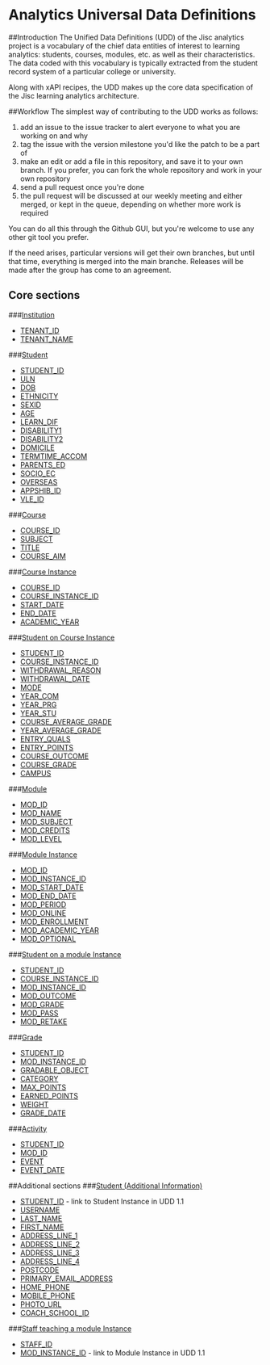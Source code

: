# Analytics Universal Data Definitions

##Introduction
The Unified Data Definitions (UDD) of the Jisc analytics project is a vocabulary of the chief data entities of interest to learning analytics: students, courses, modules, etc. as well as their characteristics. The data coded with this vocabulary is typically extracted from the student record system of a particular college or university.

Along with xAPI recipes, the UDD makes up the core data specification of the Jisc learning analytics architecture.

##Workflow
The simplest way of contributing to the UDD works as follows:

1. add an issue to the issue tracker to alert everyone to what you are working on and why
2. tag the issue with the version milestone you'd like the patch to be a part of
3. make an edit or add a file in this repository, and save it to your own branch. If you prefer, you can fork the whole repository and work in your own repository
4. send a pull request once you're done
5. the pull request will be discussed at our weekly meeting and either merged, or kept in the queue, depending on whether more work is required

You can do all this through the Github GUI, but you're welcome to use any other git tool you prefer.

If the need arises, particular versions will get their own branches, but until that time, everything is merged into the main branche. Releases will be made after the group has come to an agreement.

## Core sections
###[Institution](udd/institution.md)
* [TENANT_ID](udd/institution.md#tenant_id)
* [TENANT_NAME](udd/institution.md#tenant_name)

###[Student](udd/student.md)
* [STUDENT_ID](udd/student.md#student_id)
* [ULN](udd/student.md#uln)
* [DOB](udd/student.md#dob)
* [ETHNICITY](udd/student.md#ethnicity)
* [SEXID](udd/student.md#gender)
* [AGE](udd/student.md#age)
* [LEARN_DIF](udd/student.md#learn_dif)
* [DISABILITY1](udd/student.md#disability1)
* [DISABILITY2](udd/student.md#disability2)
* [DOMICILE](udd/student.md#domicile)
* [TERMTIME_ACCOM](udd/student.md#termtime_accom)
* [PARENTS_ED](udd/student.md#parents_ed)
* [SOCIO_EC](udd/student.md#socio_ec)
* [OVERSEAS](udd/student.md#overseas)
* [APPSHIB_ID](udd/student.md#APPSHIB_id)
* [VLE_ID](udd/student.md#vle_id)

###[Course](udd/course.md)
* [COURSE_ID](udd/course.md#course_id)
* [SUBJECT](udd/course.md#subject)
* [TITLE](udd/course.md#title)
* [COURSE_AIM](udd/course.md#course_aim)

###[Course Instance](udd/course_instance.md)
* [COURSE_ID](udd/course_instance.md#course_id)
* [COURSE_INSTANCE_ID](udd/course_instance.md#course_instance_id)
* [START_DATE](udd/course_instance.md#start_date)
* [END_DATE](udd/course_instance.md#end_date)
* [ACADEMIC_YEAR](udd/course_instance.md#academic_year)

###[Student on Course Instance](udd/student_on_course_instance.md)
* [STUDENT_ID](udd/student_on_course_instance.md#student_id)
* [COURSE_INSTANCE_ID](udd/student_on_course_instance.md#course_instance_id)
* [WITHDRAWAL_REASON](udd/student_on_course_instance.md#withdrawal_reason)
* [WITHDRAWAL_DATE](udd/student_on_course_instance.md#withdrawal_date)
* [MODE](udd/student_on_course_instance.md#mode)
* [YEAR_COM](udd/student_on_course_instance.md#year_com)
* [YEAR_PRG](udd/student_on_course_instance.md#year_prg)
* [YEAR_STU](udd/student_on_course_instance.md#year_stu)
* [COURSE_AVERAGE_GRADE](udd/student_on_course_instance.md#course_average_grade)
* [YEAR_AVERAGE_GRADE](udd/student_on_course_instance.md#year_average_grade)
* [ENTRY_QUALS](udd/student_on_course_instance.md#entry_quals)
* [ENTRY_POINTS](udd/student_on_course_instance.md#entry_points)
* [COURSE_OUTCOME](udd/student_on_course_instance.md#course_outcome)
* [COURSE_GRADE](udd/student_on_course_instance.md#course_grade)
* [CAMPUS](udd/student_on_course_instance.md#campus)

###[Module](udd/module.md)
* [MOD_ID](udd/module.md#mod_id)
* [MOD_NAME](udd/module.md#mod_name)
* [MOD_SUBJECT](udd/module.md#mod_subject)
* [MOD_CREDITS](udd/module.md#mod_credits)
* [MOD_LEVEL](udd/module.md#mod_level)

###[Module Instance](udd/module_instance.md)
* [MOD_ID](udd/module_instance.md#mod_id)
* [MOD_INSTANCE_ID](udd/module_instance.md#mod_instance_id)
* [MOD_START_DATE](udd/module_instance.md#mod_start_date)
* [MOD_END_DATE](udd/module_instance.md#mod_end_date)
* [MOD_PERIOD](udd/module_instance.md#mod_period)
* [MOD_ONLINE](udd/module_instance.md#mod_online)
* [MOD_ENROLLMENT](udd/module_instance.md#mod_enrollment)
* [MOD_ACADEMIC_YEAR](udd/module_instance.md#mod_academic_year)
* [MOD_OPTIONAL](udd/module_instance.md#mod_optional)

###[Student on a module Instance](udd/student_on_a_module_instance.md)
* [STUDENT_ID](udd/student_on_a_module_instance.md#student_id)
* [COURSE_INSTANCE_ID](udd/student_on_a_module_instance.md#course_instance_id)
* [MOD_INSTANCE_ID](udd/student_on_a_module_instance.md#mod_instance_id)
* [MOD_OUTCOME](udd/student_on_a_module_instance.md#mod_outcome)
* [MOD_GRADE](udd/student_on_a_module_instance.md#mod_grade)
* [MOD_PASS](udd/student_on_a_module_instance.md#mod_pass)
* [MOD_RETAKE](udd/student_on_a_module_instance.md#mod_retake)

###[Grade](udd/grade.md)
* [STUDENT_ID](udd/grade.md#student_id)
* [MOD_INSTANCE_ID](udd/grade.md#mod_instance_id)
* [GRADABLE_OBJECT](udd/grade.md#gradable_object)
* [CATEGORY](udd/grade.md#category)
* [MAX_POINTS](udd/grade.md#max_points)
* [EARNED_POINTS](udd/grade.md#earned_points)
* [WEIGHT](udd/grade.md#weight)
* [GRADE_DATE](udd/grade.md#grade_date)

###[Activity](udd/activity.md)
* [STUDENT_ID](udd/activity.md#student_id)
* [MOD_ID](udd/activity.md#mod_id)
* [EVENT](udd/activity.md#event)
* [EVENT_DATE](udd/activity.md#event_date)

##Additional sections 
###[Student (Additional Information)](udd/student_additional.md)
* [STUDENT_ID](udd/student_additional.md#student_id) - link to Student Instance in UDD 1.1
* [USERNAME](udd/student_additional.md#username)
* [LAST_NAME](udd/student_additional.md#last_name)
* [FIRST_NAME](udd/student_additional.md#first_name)
* [ADDRESS_LINE_1](udd/student_additional.md#address_line_1)
* [ADDRESS_LINE_2](udd/student_additional.md#address_line_2)
* [ADDRESS_LINE_3](udd/student_additional.md#address_line_3)
* [ADDRESS_LINE_4](udd/student_additional.md#address_line_4)
* [POSTCODE](udd/student_additional.md#postcode)
* [PRIMARY_EMAIL_ADDRESS](udd/student_additional.md#primary_email_address)
* [HOME_PHONE](udd/student_additional.md#home_phone)
* [MOBILE_PHONE](udd/student_additional.md#mobile_phone)
* [PHOTO_URL](udd/student_additional.md#photo_url)
* [COACH_SCHOOL_ID](udd/student_additional.md#coach_school_id)

###[Staff teaching a module Instance](staff_on_mod_instance.md)
*  [STAFF_ID](udd/staff_on_mod_instance.md#staff_id)
*  [MOD_INSTANCE_ID](udd/staff_on_mod_instance.md#mod_instance_id) - link to Module Instance in UDD 1.1
